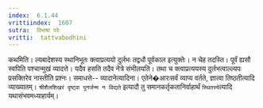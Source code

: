 ```yaml
---
index:  6.1.44
vrittiindex:  1607
sutra:  विभाषा परेः
vritti:  tattvabodhini 
---
```


कथमिति। ल्यबादेशस्य स्थानिभूतः क्त्वाप्रत्ययो दुर्लभः तद्वधौ पूर्वकाल इत्युक्तेः। न चेह तदस्ति। पूर्वं ह्यसौ स्वपिति पश्चान्मुखं व्यादत्ते। यदैव हसति तदैव नेत्रे संभीलयति। तथा च क्त्वाप्रत्ययस्य दुर्लभत्वाल्ल्यपः प्रसक्तिरेव नास्तीति प्रश्नः। समाधत्ते-- व्यादानेत्यादिना। एतेने�आरःसर्वं व्याप्य वर्तते, ज्ञात्वा तिष्ठतीत्यादि व्याख्यातम्। `श्रीशैलशिखरं दृष्ट्वा पुनर्जन्म न विद्यते` इत्यादौ तु समानकर्तृकतानिर्वाहार्थं `स्थितस्ये`त्यादि यथासंभवमध्याहार्यम्। 

